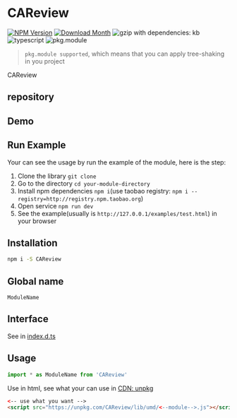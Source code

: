 # CAReview
[![NPM Version](http://img.shields.io/npm/v/CAReview.svg?style=flat-square)](https://www.npmjs.com/package/CAReview)
[![Download Month](http://img.shields.io/npm/dm/CAReview.svg?style=flat-square)](https://www.npmjs.com/package/CAReview)
![gzip with dependencies: kb](https://img.shields.io/badge/gzip--with--dependencies-kb-brightgreen.svg "gzip with dependencies: kb")
![typescript](https://img.shields.io/badge/typescript-supported-blue.svg "typescript")
![pkg.module](https://img.shields.io/badge/pkg.module-supported-blue.svg "pkg.module")

> `pkg.module supported`, which means that you can apply tree-shaking in you project

CAReview

## repository


## Demo


## Run Example
Your can see the usage by run the example of the module, here is the step:

1. Clone the library `git clone `
2. Go to the directory `cd your-module-directory`
3. Install npm dependencies `npm i`(use taobao registry: `npm i --registry=http://registry.npm.taobao.org`)
4. Open service `npm run dev`
5. See the example(usually is `http://127.0.0.1/examples/test.html`) in your browser

## Installation
```bash
npm i -S CAReview
```

## Global name
`ModuleName`

## Interface
See in [index.d.ts](./index.d.ts)

## Usage
```js
import * as ModuleName from 'CAReview'
```

Use in html, see what your can use in [CDN: unpkg](https://unpkg.com/CAReview/lib/umd/)
```html
<-- use what you want -->
<script src="https://unpkg.com/CAReview/lib/umd/<--module-->.js"></script>
```
